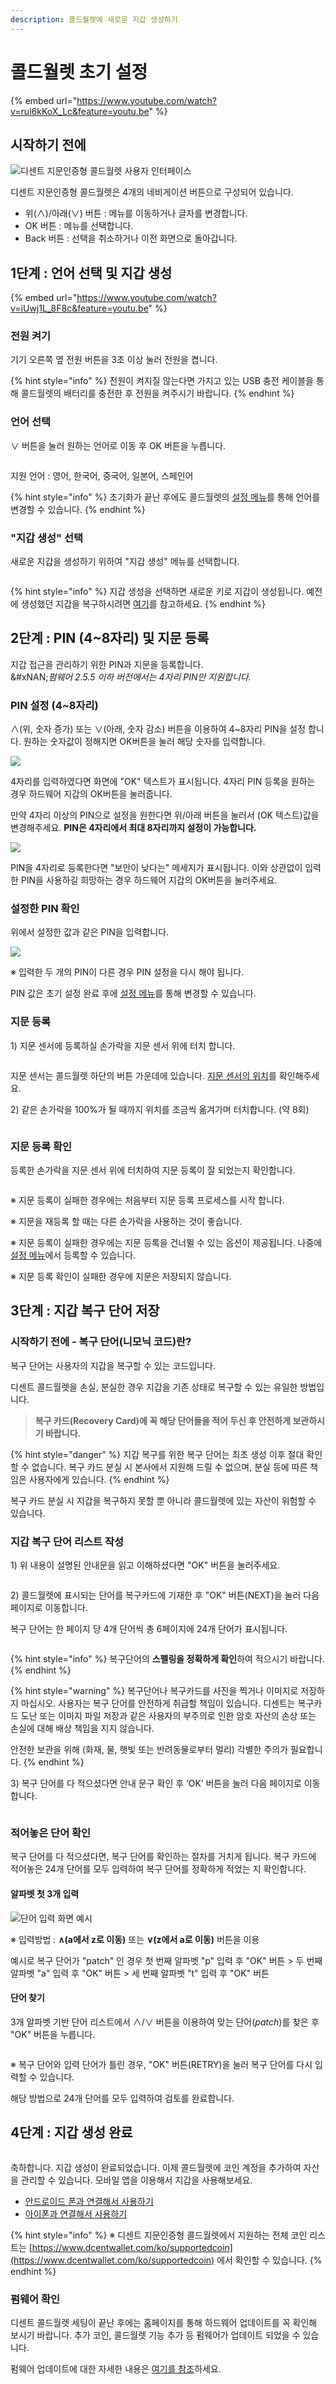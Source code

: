 ```yaml
---
description: 콜드월렛에 새로운 지갑 생성하기
---
```


# 콜드월렛 초기 설정

{% embed url="https://www.youtube.com/watch?v=rul6kKoX_Lc&feature=youtu.be" %}

## 시작하기 전에 <a href="#before-start" id="before-start"></a>

<div align="left"><img src="../.gitbook/assets/img-howtouse-dongle-ko.png" alt="디센트 지문인증형 콜드월렛 사용자 인터페이스"></div>

디센트 지문인증형 콜드월렛은 4개의 네비게이션 버튼으로 구성되어 있습니다.

* 위(∧)/아래(∨) 버튼 : 메뉴를 이동하거나 글자를 변경합니다.
* OK 버튼 : 메뉴를 선택합니다.
* Back 버튼 : 선택을 취소하거나 이전 화면으로 돌아갑니다.

## 1단계 : 언어 선택 및 지갑 생성 <a href="#step-1-select-language-and-create-wallet" id="step-1-select-language-and-create-wallet"></a>

{% embed url="https://www.youtube.com/watch?v=iUwj1L_8F8c&feature=youtu.be" %}

### 전원 켜기 <a href="#power-on-dcent-biometric-wallet" id="power-on-dcent-biometric-wallet"></a>

기기 오른쪽 옆 전원 버튼을 3초 이상 눌러 전원을 켭니다.

{% hint style="info" %}
전원이 켜지질 않는다면 가지고 있는 USB 충전 케이블을 통해 콜드월렛의 배터리를 충전한 후 전원을 켜주시기 바랍니다.
{% endhint %}

### 언어 선택 <a href="#select-language" id="select-language"></a>

∨ 버튼을 눌러 원하는 언어로 이동 후 OK 버튼을 누릅니다.

<div align="left"><img src="../.gitbook/assets/image (40).png" alt=""></div>

지원 언어 : 영어, 한국어, 중국어, 일본어, 스페인어

{% hint style="info" %}
초기화가 끝난 후에도 콜드월렛의 [설정 메뉴](setting-menu/)를 통해 언어를 변경할 수 있습니다.
{% endhint %}

### "지갑 생성" 선택 <a href="#select-create-wallet" id="select-create-wallet"></a>

새로운 지갑을 생성하기 위하여 "지갑 생성" 메뉴를 선택합니다.

<div align="left"><img src="../.gitbook/assets/image (3) (1).png" alt=""></div>

{% hint style="info" %}
지갑 생성을 선택하면 새로운 키로 지갑이 생성됩니다. 예전에 생성했던 지갑을 복구하시려면 [여기](recovery/)를 참고하세요.
{% endhint %}

## 2단계 : PIN (4\~8자리) 및 지문 등록 <a href="#step-2-register-pin-and-fingerprint" id="step-2-register-pin-and-fingerprint"></a>

지갑 접근을 관리하기 위한 PIN과 지문을 등록합니다. \
&#xNAN;_&#xD38C;웨어 2.5.5 이하 버전에서는 4자리 PIN만 지원합니다._

### PIN 설정 (4\~8자리) <a href="#register-a-new-pin-4-to-8-digits" id="register-a-new-pin-4-to-8-digits"></a>

∧(위, 숫자 증가) 또는 ∨(아래, 숫자 감소) 버튼을 이용하여 4\~8자리 PIN을 설정합니다. 원하는 숫자값이 정해지면 OK버튼을 눌러 해당 숫자를 입력합니다.

![](<../.gitbook/assets/1 (3).png>)

4자리를 입력하였다면 화면에 "OK" 텍스트가 표시됩니다. 4자리 PIN 등록을 원하는 경우 하드웨어 지갑의 OK버튼을 눌러줍니다.

만약 4자리 이상의 PIN으로 설정을 원한다면 위/아래 버튼을 눌러서 (OK 텍스트)값을 변경해주세요. **PIN은 4자리에서 최대 8자리까지 설정이 가능합니다.**

![](<../.gitbook/assets/2 (4).png>)

PIN을 4자리로 등록한다면 "보안이 낮다는" 메세지가 표시됩니다. 이와 상관없이 입력한 PIN을 사용하길 희망하는 경우 하드웨어 지갑의 OK버튼을 눌러주세요.&#x20;

### 설정한 &#xD;PIN 확인 <a href="#verify-your-pin" id="verify-your-pin"></a>

위에서 설정한 값과 같은 PIN을 입력합니다.

![](<../.gitbook/assets/3 (3).png>)

&#x20;※ 입력한 두 개의 PIN이 다른 경우 PIN 설정을 다시 해야 됩니다.

PIN 값은 초기 설정 완료 후에 [설정 메뉴](setting-menu/)를 통해 변경할 수 있습니다.

### 지문 등록&#xD; <a href="#register-fingerprint" id="register-fingerprint"></a>

1\) 지문 센서에 등록하실 손가락을 지문 센서 위에 터치합니다.

<div align="left"><img src="../.gitbook/assets/image (14).png" alt=""></div>

지문 센서는 콜드월렛 하단의 버튼 가운데에 있습니다. [지문 센서의 위치](setting-up.md#before-start)를 확인해주세요.

2\) 같은 손가락을 100%가 될 때까지 위치를 조금씩 옮겨가며 터치합니다. (약 8회)

<div align="left"><img src="../.gitbook/assets/image (9).png" alt=""></div>

### 지문 등록 확인 <a href="#verify-fingerprint" id="verify-fingerprint"></a>

등록한 손가락을 지문 센서 위에 터치하여 지문 등록이 잘 되었는지 확인합니다.

<div align="left"><img src="../.gitbook/assets/image (44).png" alt=""></div>

※ 지문 등록이 실패한 경우에는 처음부터 지문 등록 프로세스를 시작합니다.

※ 지문을 재등록 할 때는 다른 손가락을 사용하는 것이 좋습니다.

※ 지문 등록이 실패한 경우에는 지문 등록을 건너뛸 수 있는 옵션이 제공됩니다. 나중에 [설정 메뉴](setting-menu/)에서 등록할 수 있습니다.

※ 지문 등록 확인이 실패한 경우에 지문은 저장되지 않습니다.

## 3단계 : 지갑 복구 단어 저장 <a href="#step-3-write-down-the-recovery-seeds" id="step-3-write-down-the-recovery-seeds"></a>

### 시작하기 전에 - 복구 단어(니모닉 코드)란? <a href="#before-you-begin-what-are-recovery-seeds-mnemonic-code" id="before-you-begin-what-are-recovery-seeds-mnemonic-code"></a>

복구 단어는 사용자의 지갑을 복구할 수 있는 코드입니다.&#x20;

디센트 콜드월렛을 손실, 분실한 경우 지갑을 기존 상태로 복구할 수 있는 유일한 방법입니다.

> **복구 카드(Recovery Card)에 꼭 해당 단어들을 적어 두신 후 안전하게 보관하시기 바랍니다.**>

{% hint style="danger" %}
지갑 복구를 위한 복구 단어는 최초 생성 이후 절대 확인할 수 없습니다. 복구 카드 분실 시 본사에서 지원해 드릴 수 없으며, 분실 등에 따른 책임은 사용자에게 있습니다.
{% endhint %}

복구 카드 분실 시 지갑을 복구하지 못할 뿐 아니라 콜드월렛에 있는 자산이 위험할 수 있습니다.

### 지갑 복구 단어 리스트 작성 <a href="#write-down-the-recovery-seeds-from-the-lists" id="write-down-the-recovery-seeds-from-the-lists"></a>

1\) 위 내용이 설명된 안내문을 읽고 이해하셨다면 "OK" 버튼을 눌러주세요.

<div align="left"><img src="../.gitbook/assets/image (140).png" alt=""></div>

2\) 콜드월렛에 표시되는 단어를 복구카드에 기재한 후 "OK" 버튼(NEXT)을 눌러 다음 페이지로 이동합니다.

복구 단어는 한 페이지 당 4개 단어씩 총 6페이지에 24개 단어가 표시됩니다.

<div align="left"><img src="../.gitbook/assets/image (153).png" alt=""></div>

{% hint style="info" %}
복구단어의 **스펠링을 정확하게 확인**하여 적으시기 바랍니다.
{% endhint %}

{% hint style="warning" %}
복구단어나 복구카드를 사진을 찍거나 이미지로 저장하지 마십시오. 사용자는 복구 단어를 안전하게 취급할 책임이 있습니다. 디센트는 복구카드 도난 또는 이미지 파일 저장과 같은 사용자의 부주의로 인한 암호 자산의 손상 또는 손실에 대해 배상 책임을 지지 않습니다.&#x20;

안전한 보관을 위해 (화재, 물, 햇빛 또는 반려동물로부터 멀리) 각별한 주의가 필요합니다.
{% endhint %}

3\) 복구 단어를 다 적으셨다면 안내 문구 확인 후 ‘OK’ 버튼을 눌러 다음 페이지로 이동합니다.

<div align="left"><img src="../.gitbook/assets/image (21).png" alt=""></div>

### &#xD;적어놓은 단어 확인 <a href="#recovery-seeds-verification" id="recovery-seeds-verification"></a>

복구 단어를 다 적으셨다면, 복구 단어를 확인하는 절차를 거치게 됩니다. 복구 카드에 적어놓은 24개 단어를 모두 입력하여 복구 단어를 정확하게 적었는 지 확인합니다.

#### 알파벳 첫 3개 입력 <a href="#enter-the-first-3-characters" id="enter-the-first-3-characters"></a>

<div align="left"><img src="../.gitbook/assets/image (51).png" alt="단어 입력 화면 예시"></div>

※ 입력방법 : **∧(a에서 z로 이동)** 또는 **∨(z에서 a로 이동)** 버튼을 이용

예시로 복구 단어가 "patch" 인 경우 첫 번째 알파벳 "p" 입력 후 "OK" 버튼 > 두 번째 알파벳 "a" 입력 후 "OK" 버튼 > 세 번째 알파벳 "t" 입력 후 "OK" 버튼



#### 단어 찾기 <a href="#finding-suggestion-from-the-list-shown" id="finding-suggestion-from-the-list-shown"></a>

3개 알파벳 기반 단어 리스트에서 ∧/∨ 버튼을 이용하여 맞는 단어(_patch_)를 찾은 후 "OK" 버튼을 누릅니다.

<div align="left"><img src="../.gitbook/assets/image (177).png" alt=""></div>

※ 복구 단어와 입력 단어가 틀린 경우, "OK" 버튼(RETRY)을 눌러 복구 단어를 다시 입력할&#x20;수 있습니다.

해당 방법으로 24개 단어를 모두 입력하여 검토를 완료합니다.

## 4단계 : 지갑 생성 완료 <a href="#step-4-completing-the-initial-setup" id="step-4-completing-the-initial-setup"></a>

<div align="left"><img src="../.gitbook/assets/image (136).png" alt=""></div>

축하합니다. 지갑 생성이 완료되었습니다. 이제 콜드월렛에 코인 계정을 추가하여 자산을 관리할 수 있습니다. 모바일 앱을 이용해서 지갑을 사용해보세요.

* [안드로이드 폰과 연결해서 사용하기](android-connect/)
* [아이폰과 연결해서 사용하기](iphone-connect.md)

{% hint style="info" %}
※ 디센트 지문인증형 콜드월렛에서 지원하는 전체 코인 리스트는 [https://www.dcentwallet.com/ko/supportedcoin](https://www.dcentwallet.com/ko/supportedcoin) 에서 확인할 수 있습니다.
{% endhint %}

### 펌웨어 확인 <a href="#check-for-the-latest-firmware" id="check-for-the-latest-firmware"></a>

디센트 콜드월렛 세팅이 끝난 후에는 홈페이지를 통해 하드웨어 업데이트를 꼭 확인해 보시기 바랍니다. 추가 코인, 콜드월렛 기능 추가 등 펌웨어가 업데이트 되었을 수 있습니다.

펌웨어 업데이트에 대한 자세한 내용은 [여기를 참조](firmware-update-from-computer/)하세요.
